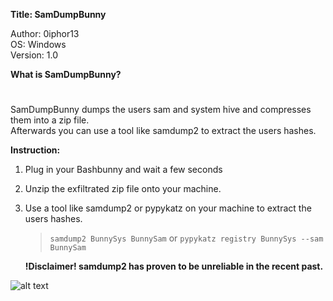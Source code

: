 **Title: SamDumpBunny**

<p>Author: 0iphor13<br>
OS: Windows<br>
Version: 1.0<br>

**What is SamDumpBunny?**
#
<p>SamDumpBunny dumps the users sam and system hive and compresses them into a zip file.<br>
Afterwards you can use a tool like samdump2 to extract the users hashes.</p>


**Instruction:**
1. Plug in your Bashbunny and wait a few seconds

2. Unzip the exfiltrated zip file onto your machine.

3. Use a tool like samdump2 or pypykatz on your machine to extract the users hashes.
	> `samdump2 BunnySys BunnySam`
	or  `pypykatz registry BunnySys --sam BunnySam`
	
	**!Disclaimer! samdump2 has proven to be unreliable in the recent past.**

![alt text](https://github.com/0iphor13/omg-payloads/blob/master/payloads/library/credentials/SamDumpCable/sam.png)
